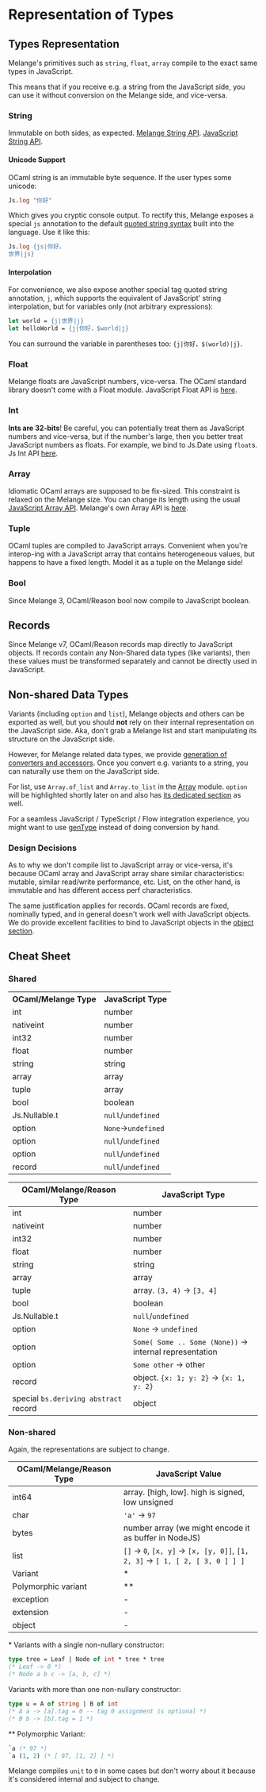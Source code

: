 <h1 data-nav-order="340">Representation of Types</h1>

## Types Representation

Melange's primitives such as `string`, `float`, `array` compile to the exact same types in JavaScript.

This means that if you receive e.g. a string from the JavaScript side, you can use it without conversion on the Melange side, and vice-versa.

<!-- TODO change link once docs become available -->
<!-- **Melange uses the same standard library as OCaml**; see the docs [here](https://reasonml.github.io/api/) (in Reason syntax). Additionally, we provide access to all the familiar JavaScript primitives [here](https://bucklescript.github.io/bucklescript/api/Js). You can mix and match these two. -->

### String

Immutable on both sides, as expected. [Melange String API](https://reasonml.github.io/api/String.html). [JavaScript String API](https://bucklescript.github.io/bucklescript/api/Js.String.html).

#### Unicode Support

OCaml string is an immutable byte sequence. If the user types some unicode:

```ocaml
Js.log "你好"
```

Which gives you cryptic console output. To rectify this, Melange exposes a special `js` annotation to the default [quoted string syntax](https://reasonml.github.io/docs/en/string-and-char.html#quoted-string) built into the language. Use it like this:

```ocaml
Js.log {js|你好，
世界|js}
```

#### Interpolation

For convenience, we also expose another special tag quoted string annotation, `j`, which supports the equivalent of JavaScript' string interpolation, but for variables only (not arbitrary expressions):

```ocaml
let world = {j|世界|j}
let helloWorld = {j|你好，$world|j}
```

You can surround the variable in parentheses too: `{j|你好，$(world)|j}`.

### Float

Melange floats are JavaScript numbers, vice-versa. The OCaml standard library doesn't come with a Float module. JavaScript Float API is [here](https://bucklescript.github.io/bucklescript/api/Js.Float.html).

### Int

**Ints are 32-bits**! Be careful, you can potentially treat them as JavaScript numbers and vice-versa, but if the number's large, then you better treat JavaScript numbers as floats. For example, we bind to Js.Date using `float`s. Js Int API [here](https://bucklescript.github.io/bucklescript/api/Js.Int.html).

### Array

Idiomatic OCaml arrays are supposed to be fix-sized. This constraint is relaxed on the Melange size. You can change its length using the usual [JavaScript Array API](https://bucklescript.github.io/bucklescript/api/Js.Array.html#VALdefault). Melange's own Array API is [here](https://reasonml.github.io/api/Array.html).

### Tuple

OCaml tuples are compiled to JavaScript arrays. Convenient when you're interop-ing with a JavaScript array that contains heterogeneous values, but happens to have a fixed length. Model it as a tuple on the Melange side!

### Bool

Since Melange 3, OCaml/Reason bool now compile to JavaScript boolean.

## Records

Since Melange v7, OCaml/Reason records map directly to JavaScript objects. If records contain any Non-Shared data types (like variants), then these values must be transformed separately and cannot be directly used in JavaScript.

## Non-shared Data Types

Variants (including `option` and `list`), Melange objects and others can be exported as well, but you should **not** rely on their internal representation on the JavaScript side. Aka, don't grab a Melange list and start manipulating its structure on the JavaScript side.

However, for Melange related data types, we provide [generation of converters and accessors](generate-converters-accessors.md). Once you convert e.g. variants to a string, you can naturally use them on the JavaScript side.

For list, use `Array.of_list` and `Array.to_list` in the [Array](https://reasonml.github.io/api/Array.html) module. `option` will be highlighted shortly later on and also has [its dedicated section](/docs/en/null-undefined-option) as well.

For a seamless JavaScript / TypeScript / Flow integration experience, you might
want to use [genType](https://github.com/cristianoc/gentype) instead of doing
conversion by hand.

### Design Decisions

As to why we don't compile list to JavaScript array or vice-versa, it's because OCaml array and JavaScript array share similar characteristics: mutable, similar read/write performance, etc. List, on the other hand, is immutable and has different access perf characteristics.

The same justification applies for records. OCaml records are fixed, nominally typed, and in general doesn't work well with JavaScript objects. We do provide excellent facilities to bind to JavaScript objects in the [object section](object.md).

<!-- TODO: playground link -->

## Cheat Sheet

### Shared

 <table style="width:100%">
  <tr>
    <th style="text-align: left">OCaml/Melange Type</th>
    <th style="text-align: left">JavaScript Type</th>
  </tr>
  <tr>
    <td style="text-align: left">int</td>
    <td style="text-align: left">number</td>
  </tr>
  <tr>
    <td style="text-align: left">nativeint</td>
    <td style="text-align: left">number</td>
  </tr>
  <tr>
    <td style="text-align: left">int32</td>
    <td style="text-align: left">number</td>
  </tr>
  <tr>
    <td style="text-align: left">float</td>
    <td style="text-align: left">number</td>
  </tr>
  <tr>
    <td style="text-align: left">string</td>
    <td style="text-align: left">string</td>
  </tr>
  <tr>
    <td style="text-align: left">array</td>
    <td style="text-align: left">array</td>
  </tr>
  <tr>
    <td style="text-align: left">tuple</td>
    <td style="text-align: left">array</td>
  </tr>
  <tr>
    <td style="text-align: left">bool</td>
    <td style="text-align: left">boolean</td>
  </tr>
  <tr>
    <td style="text-align: left">Js.Nullable.t</td>
    <td style="text-align: left"><code>null</code>/<code>undefined</code></td>
  </tr>
  <tr>
    <td style="text-align: left">option</td>
    <td style="text-align: left"><code>None</code>-><code>undefined</code></td>
  </tr>
  <tr>
    <td style="text-align: left">option</td>
    <td style="text-align: left"><code>null</code>/<code>undefined</code></td>
  </tr>
  <tr>
    <td style="text-align: left">option</td>
    <td style="text-align: left"><code>null</code>/<code>undefined</code></td>
  </tr>
  <tr>
    <td style="text-align: left">record</td>
    <td style="text-align: left"><code>null</code>/<code>undefined</code></td>
  </tr>
</table> 

OCaml/Melange/Reason Type | JavaScript Type
---------------------|---------------
int | number
nativeint | number
int32 | number
float | number
string | string
array | array
tuple | array. `(3, 4)` -> `[3, 4]`
bool | boolean
Js.Nullable.t | `null`/`undefined`
option | `None` -> `undefined`
option | `Some( Some .. Some (None))` -> internal representation
option | `Some other` -> other
record | object. `{x: 1; y: 2}` -> `{x: 1, y: 2}`
special `bs.deriving abstract` record | object

### Non-shared

Again, the representations are subject to change.

OCaml/Melange/Reason Type | JavaScript Value
---------------------|---------------
int64 | array. [high, low]. high is signed, low unsigned
char | `'a'` -> `97`
bytes | number array (we might encode it as buffer in NodeJS)
list | `[]` -> `0`, `[x, y]` -> `[x, [y, 0]]`, `[1, 2, 3]` -> `[ 1, [ 2, [ 3, 0 ] ] ]`
Variant | \*
Polymorphic variant | \*\*
exception | -
extension | -
object | -

\* Variants with a single non-nullary constructor:

```ocaml
type tree = Leaf | Node of int * tree * tree
(* Leaf -> 0 *)
(* Node a b c -> [a, b, c] *)
```

Variants with more than one non-nullary constructor:

```ocaml
type u = A of string | B of int
(* A a -> [a].tag = 0 -- tag 0 assignment is optional *)
(* B b -> [b].tag = 1 *)
```

\*\* Polymorphic Variant:

```ocaml
`a (* 97 *)
`a (1, 2) (* [ 97, [1, 2] ] *)
```

Melange compiles `unit` to `0` in some cases but don't worry about it because it's considered internal and subject to change.
